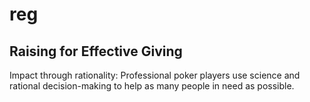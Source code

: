# reg
## Raising for Effective Giving
Impact through rationality: Professional poker players use science and rational
decision-making to help as many people in need as possible.
